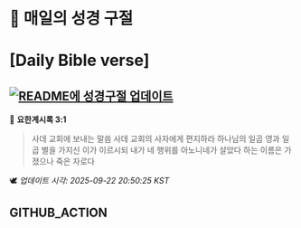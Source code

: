 # 🙏 매일의 성경 구절
# [Daily Bible verse]
## [![README에 성경구절 업데이트](https://github.com/DONGSUKA/first_test/actions/workflows/update-readme-bible.yml/badge.svg)](https://github.com/DONGSUKA/first_test/actions/workflows/update-readme-bible.yml)
<!-- START_BIBLE_VERSE -->
📖 **요한계시록 3:1**
> 사데 교회에 보내는 말씀 사데 교회의 사자에게 편지하라 하나님의 일곱 영과 일곱 별을 가지신 이가 이르시되 내가 네 행위를 아노니네가 살았다 하는 이름은 가졌으나 죽은 자로다

🕊️ _업데이트 시각: 2025-09-22 20:50:25 KST_
  <!-- END_BIBLE_VERSE -->
## GITHUB_ACTION
